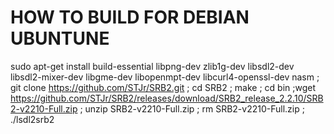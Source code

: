 # HOW TO BUILD FOR DEBIAN UBUNTUNE
sudo apt-get install build-essential libpng-dev zlib1g-dev libsdl2-dev libsdl2-mixer-dev libgme-dev libopenmpt-dev libcurl4-openssl-dev nasm ; git clone https://github.com/STJr/SRB2.git ; cd SRB2 ; make ; cd bin ;wget https://github.com/STJr/SRB2/releases/download/SRB2_release_2.2.10/SRB2-v2210-Full.zip ; unzip SRB2-v2210-Full.zip ; rm SRB2-v2210-Full.zip ; ./lsdl2srb2
